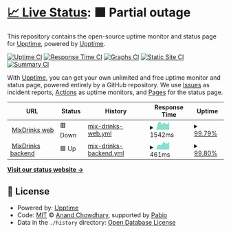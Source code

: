# [📈 Live Status](https://demo.upptime.js.org): <!--live status--> **🟧 Partial outage**

This repository contains the open-source uptime monitor and status page for [Upptime](https://upptime.js.org), powered by [Upptime](https://github.com/upptime/upptime).

[![Uptime CI](https://github.com/MixDrinks/upptime/workflows/Uptime%20CI/badge.svg)](https://github.com/MixDrinks/upptime/actions?query=workflow%3A%22Uptime+CI%22)
[![Response Time CI](https://github.com/MixDrinks/upptime/workflows/Response%20Time%20CI/badge.svg)](https://github.com/MixDrinks/upptime/actions?query=workflow%3A%22Response+Time+CI%22)
[![Graphs CI](https://github.com/MixDrinks/upptime/workflows/Graphs%20CI/badge.svg)](https://github.com/MixDrinks/upptime/actions?query=workflow%3A%22Graphs+CI%22)
[![Static Site CI](https://github.com/MixDrinks/upptime/workflows/Static%20Site%20CI/badge.svg)](https://github.com/MixDrinks/upptime/actions?query=workflow%3A%22Static+Site+CI%22)
[![Summary CI](https://github.com/MixDrinks/upptime/workflows/Summary%20CI/badge.svg)](https://github.com/MixDrinks/upptime/actions?query=workflow%3A%22Summary+CI%22)

With [Upptime](https://upptime.js.org), you can get your own unlimited and free uptime monitor and status page, powered entirely by a GitHub repository. We use [Issues](https://github.com/upptime/upptime/issues) as incident reports, [Actions](https://github.com/MixDrinks/upptime/actions) as uptime monitors, and [Pages](https://demo.upptime.js.org) for the status page.

<!--start: status pages-->
<!-- This summary is generated by Upptime (https://github.com/upptime/upptime) -->
<!-- Do not edit this manually, your changes will be overwritten -->
<!-- prettier-ignore -->
| URL | Status | History | Response Time | Uptime |
| --- | ------ | ------- | ------------- | ------ |
| <img alt="" src="https://icons.duckduckgo.com/ip3/mixdrinks.org.ico" height="13"> [MixDrinks web](https://mixdrinks.org) | 🟥 Down | [mix-drinks-web.yml](https://github.com/MixDrinks/uptime/commits/HEAD/history/mix-drinks-web.yml) | <details><summary><img alt="Response time graph" src="./graphs/mix-drinks-web/response-time-week.png" height="20"> 1542ms</summary><br><a href="https://mixdrinks.github.io/uptime/history/mix-drinks-web"><img alt="Response time 1597" src="https://img.shields.io/endpoint?url=https%3A%2F%2Fraw.githubusercontent.com%2FMixDrinks%2Fuptime%2FHEAD%2Fapi%2Fmix-drinks-web%2Fresponse-time.json"></a><br><a href="https://mixdrinks.github.io/uptime/history/mix-drinks-web"><img alt="24-hour response time 1664" src="https://img.shields.io/endpoint?url=https%3A%2F%2Fraw.githubusercontent.com%2FMixDrinks%2Fuptime%2FHEAD%2Fapi%2Fmix-drinks-web%2Fresponse-time-day.json"></a><br><a href="https://mixdrinks.github.io/uptime/history/mix-drinks-web"><img alt="7-day response time 1542" src="https://img.shields.io/endpoint?url=https%3A%2F%2Fraw.githubusercontent.com%2FMixDrinks%2Fuptime%2FHEAD%2Fapi%2Fmix-drinks-web%2Fresponse-time-week.json"></a><br><a href="https://mixdrinks.github.io/uptime/history/mix-drinks-web"><img alt="30-day response time 1597" src="https://img.shields.io/endpoint?url=https%3A%2F%2Fraw.githubusercontent.com%2FMixDrinks%2Fuptime%2FHEAD%2Fapi%2Fmix-drinks-web%2Fresponse-time-month.json"></a><br><a href="https://mixdrinks.github.io/uptime/history/mix-drinks-web"><img alt="1-year response time 1597" src="https://img.shields.io/endpoint?url=https%3A%2F%2Fraw.githubusercontent.com%2FMixDrinks%2Fuptime%2FHEAD%2Fapi%2Fmix-drinks-web%2Fresponse-time-year.json"></a></details> | <details><summary><a href="https://mixdrinks.github.io/uptime/history/mix-drinks-web">99.79%</a></summary><a href="https://mixdrinks.github.io/uptime/history/mix-drinks-web"><img alt="All-time uptime 99.88%" src="https://img.shields.io/endpoint?url=https%3A%2F%2Fraw.githubusercontent.com%2FMixDrinks%2Fuptime%2FHEAD%2Fapi%2Fmix-drinks-web%2Fuptime.json"></a><br><a href="https://mixdrinks.github.io/uptime/history/mix-drinks-web"><img alt="24-hour uptime 98.55%" src="https://img.shields.io/endpoint?url=https%3A%2F%2Fraw.githubusercontent.com%2FMixDrinks%2Fuptime%2FHEAD%2Fapi%2Fmix-drinks-web%2Fuptime-day.json"></a><br><a href="https://mixdrinks.github.io/uptime/history/mix-drinks-web"><img alt="7-day uptime 99.79%" src="https://img.shields.io/endpoint?url=https%3A%2F%2Fraw.githubusercontent.com%2FMixDrinks%2Fuptime%2FHEAD%2Fapi%2Fmix-drinks-web%2Fuptime-week.json"></a><br><a href="https://mixdrinks.github.io/uptime/history/mix-drinks-web"><img alt="30-day uptime 99.88%" src="https://img.shields.io/endpoint?url=https%3A%2F%2Fraw.githubusercontent.com%2FMixDrinks%2Fuptime%2FHEAD%2Fapi%2Fmix-drinks-web%2Fuptime-month.json"></a><br><a href="https://mixdrinks.github.io/uptime/history/mix-drinks-web"><img alt="1-year uptime 99.88%" src="https://img.shields.io/endpoint?url=https%3A%2F%2Fraw.githubusercontent.com%2FMixDrinks%2Fuptime%2FHEAD%2Fapi%2Fmix-drinks-web%2Fuptime-year.json"></a></details>
| <img alt="" src="https://icons.duckduckgo.com/ip3/api.mixdrinks.org.ico" height="13"> [MixDrinks backend](https://api.mixdrinks.org/version) | 🟩 Up | [mix-drinks-backend.yml](https://github.com/MixDrinks/uptime/commits/HEAD/history/mix-drinks-backend.yml) | <details><summary><img alt="Response time graph" src="./graphs/mix-drinks-backend/response-time-week.png" height="20"> 461ms</summary><br><a href="https://mixdrinks.github.io/uptime/history/mix-drinks-backend"><img alt="Response time 475" src="https://img.shields.io/endpoint?url=https%3A%2F%2Fraw.githubusercontent.com%2FMixDrinks%2Fuptime%2FHEAD%2Fapi%2Fmix-drinks-backend%2Fresponse-time.json"></a><br><a href="https://mixdrinks.github.io/uptime/history/mix-drinks-backend"><img alt="24-hour response time 469" src="https://img.shields.io/endpoint?url=https%3A%2F%2Fraw.githubusercontent.com%2FMixDrinks%2Fuptime%2FHEAD%2Fapi%2Fmix-drinks-backend%2Fresponse-time-day.json"></a><br><a href="https://mixdrinks.github.io/uptime/history/mix-drinks-backend"><img alt="7-day response time 461" src="https://img.shields.io/endpoint?url=https%3A%2F%2Fraw.githubusercontent.com%2FMixDrinks%2Fuptime%2FHEAD%2Fapi%2Fmix-drinks-backend%2Fresponse-time-week.json"></a><br><a href="https://mixdrinks.github.io/uptime/history/mix-drinks-backend"><img alt="30-day response time 475" src="https://img.shields.io/endpoint?url=https%3A%2F%2Fraw.githubusercontent.com%2FMixDrinks%2Fuptime%2FHEAD%2Fapi%2Fmix-drinks-backend%2Fresponse-time-month.json"></a><br><a href="https://mixdrinks.github.io/uptime/history/mix-drinks-backend"><img alt="1-year response time 475" src="https://img.shields.io/endpoint?url=https%3A%2F%2Fraw.githubusercontent.com%2FMixDrinks%2Fuptime%2FHEAD%2Fapi%2Fmix-drinks-backend%2Fresponse-time-year.json"></a></details> | <details><summary><a href="https://mixdrinks.github.io/uptime/history/mix-drinks-backend">99.80%</a></summary><a href="https://mixdrinks.github.io/uptime/history/mix-drinks-backend"><img alt="All-time uptime 99.89%" src="https://img.shields.io/endpoint?url=https%3A%2F%2Fraw.githubusercontent.com%2FMixDrinks%2Fuptime%2FHEAD%2Fapi%2Fmix-drinks-backend%2Fuptime.json"></a><br><a href="https://mixdrinks.github.io/uptime/history/mix-drinks-backend"><img alt="24-hour uptime 98.59%" src="https://img.shields.io/endpoint?url=https%3A%2F%2Fraw.githubusercontent.com%2FMixDrinks%2Fuptime%2FHEAD%2Fapi%2Fmix-drinks-backend%2Fuptime-day.json"></a><br><a href="https://mixdrinks.github.io/uptime/history/mix-drinks-backend"><img alt="7-day uptime 99.80%" src="https://img.shields.io/endpoint?url=https%3A%2F%2Fraw.githubusercontent.com%2FMixDrinks%2Fuptime%2FHEAD%2Fapi%2Fmix-drinks-backend%2Fuptime-week.json"></a><br><a href="https://mixdrinks.github.io/uptime/history/mix-drinks-backend"><img alt="30-day uptime 99.89%" src="https://img.shields.io/endpoint?url=https%3A%2F%2Fraw.githubusercontent.com%2FMixDrinks%2Fuptime%2FHEAD%2Fapi%2Fmix-drinks-backend%2Fuptime-month.json"></a><br><a href="https://mixdrinks.github.io/uptime/history/mix-drinks-backend"><img alt="1-year uptime 99.89%" src="https://img.shields.io/endpoint?url=https%3A%2F%2Fraw.githubusercontent.com%2FMixDrinks%2Fuptime%2FHEAD%2Fapi%2Fmix-drinks-backend%2Fuptime-year.json"></a></details>

<!--end: status pages-->

[**Visit our status website →**](https://demo.upptime.js.org)

## 📄 License

- Powered by: [Upptime](https://github.com/upptime/upptime)
- Code: [MIT](./LICENSE) © [Anand Chowdhary](https://anandchowdhary.com), supported by [Pabio](https://pabio.com)
- Data in the `./history` directory: [Open Database License](https://opendatacommons.org/licenses/odbl/1-0/)
